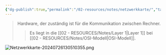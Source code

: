```yaml
---
{"dg-publish":true,"permalink":"/02-resources/notes/netzwerkkarte/","tags":["informatik/netzwerk","informatik/hardware"],"noteIcon":"","updated":"2025-10-29T12:59:08.629+01:00"}
---
```


> Hardware, der zuständig ist für die Kommunikation zwischen Rechner.
> > Es liegt in die [[02 - RESOURCES/Notes/Layer 1\|Layer 1]] bei [[02 - RESOURCES/Notes/OSI-Modell\|OSI-Modell]].

![Netzwerkkarte-20240726130510355.png](/img/user/02%20-%20RESOURCES/Files/IMG/Netzwerkkarte-20240726130510355.png)